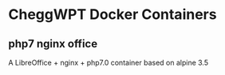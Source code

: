 # CheggWPT Docker Containers
## php7 nginx office

A LibreOffice + nginx + php7.0 container based on alpine 3.5

